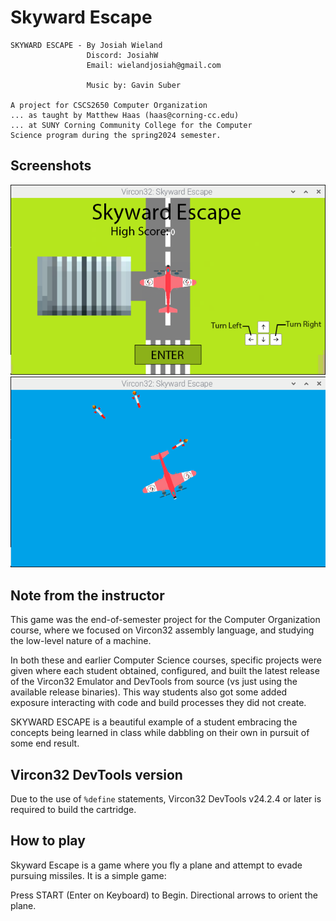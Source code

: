 # Skyward Escape
    
    SKYWARD ESCAPE - By Josiah Wieland
                     Discord: JosiahW
                     Email: wielandjosiah@gmail.com

                     Music by: Gavin Suber
    
    A project for CSCS2650 Computer Organization
    ... as taught by Matthew Haas (haas@corning-cc.edu)
    ... at SUNY Corning Community College for the Computer
    Science program during the spring2024 semester.

## Screenshots

![screenshot 1](screenshots/screenshot1.png)
![screenshot 2](screenshots/screenshot2.png)

## Note from the instructor

This game was  the end-of-semester project for  the Computer Organization
course, where we focused on  Vircon32 assembly language, and studying the
low-level nature of a machine.

In both  these and  earlier Computer  Science courses,  specific projects
were given where each student  obtained, configured, and built the latest
release of the Vircon32 Emulator and  DevTools from source (vs just using
the available  release binaries). This  way students also got  some added
exposure interacting with code and build processes they did not create.

SKYWARD ESCAPE is a beautiful example of a student embracing the concepts
being learned in class while dabbling on their own in pursuit of some end
result.

## Vircon32 DevTools version

Due  to the  use of  `%define` statements,  Vircon32 DevTools  v24.2.4 or
later is required to build the cartridge.

## How to play

Skyward Escape  is a  game where  you fly  a plane  and attempt  to evade
pursuing missiles. It is a simple game:

Press START (Enter on Keyboard) to Begin.
Directional arrows to orient the plane.

